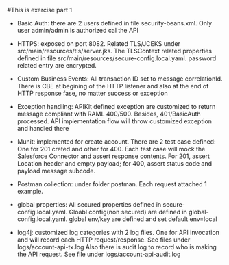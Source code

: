 #This is exercise part 1 

- Basic Auth: there are 2 users defined in file security-beans.xml. Only user admin/admin is authorized cal the API

- HTTPS: exposed on port 8082. Related TLS/JCEKS under src/main/resources/tls/server.jks. The TLSContext related properties defined in file src/main/resources/secure-config.local.yaml. password related entry are encrypted.

- Custom Business Events: All transaction ID set to message correlationId. There is CBE at begining of the HTTP listener and also at the end of HTTP response fase, no matter success or exception

- Exception handling: APIKit defined exception are customized to return message compliant with RAML 400/500. 
Besides, 401/BasicAuth processed.
API implementation flow will throw customized exception and handled there 

- Munit: implemented for create account. There are 2 test case defined: One for 201 creted and other for 400. Each test case will mock the Salesforce Connector and assert response contents. For 201, assert Location header and empty payload; for 400, assert status code and payload message subcode.

- Postman collection: under folder postman. Each request attached 1 example.

- global properties: All secured properties defined in secure-config.local.yaml. Gloabl config(non secured) are defined in global-config.local.yaml.
global env/key are defined and set default env=local

- log4j: customized log categories with 2 log files. One for API invocation and will record each HTTP request/response. See files under logs/account-api-tx.log
Also there is audit log to record who is making the API request. See file under logs/account-api-audit.log



